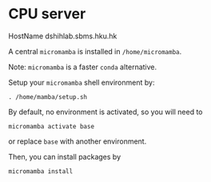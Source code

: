 # CPU server

HostName dshihlab.sbms.hku.hk

A central `micromamba` is installed in `/home/micromamba`.

Note: `micromamba` is a faster `conda` alternative.

Setup your `micromamba` shell environment by:
```
. /home/mamba/setup.sh
```

By default, no environment is activated, so you will need to
```
micromamba activate base
```
or replace `base` with another environment.

Then, you can install packages by
```
micromamba install
```

